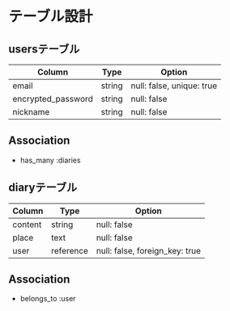 # テーブル設計


## usersテーブル

| Column             | Type   | Option                      |
| ------------------ | -----  | ------------------------    |
| email              | string | null: false, unique: true   |
| encrypted_password | string | null: false                 |
| nickname           | string | null: false                 |

## Association

- has_many :diaries


## diaryテーブル


| Column             | Type      | Option                             |
| ------------------ | -----     | ------------------------------     |
| content            | string    | null: false                        |
| place              | text      | null: false                        |
| user               | reference | null: false, foreign_key: true     |

## Association

- belongs_to :user